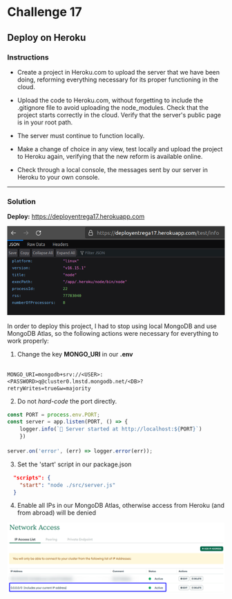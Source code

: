 # Challenge 17

## Deploy on Heroku

### Instructions

- Create a project in Heroku.com to upload the server that we have been doing, reforming everything necessary for its proper functioning in the cloud.

- Upload the code to Heroku.com, without forgetting to include the .gitignore file to avoid uploading the node_modules. Check that the project starts correctly in the cloud. Verify that the server's public page is in your root path.

- The server must continue to function locally.

- Make a change of choice in any view, test locally and upload the project to Heroku again, verifying that the new reform is available online.

- Check through a local console, the messages sent by our server in Heroku to your own console.

----
### Solution

**Deploy:** https://deployentrega17.herokuapp.com

<img src="deployRutaEjemplo.png" alt="Deploy ejemplo"/>


In order to deploy this project, I had to stop using local MongoDB and use MongoDB Atlas, so the following actions were necessary for everything to work properly:

1. Change the key **MONGO_URI** in our **.env**

```console

MONGO_URI=mongodb+srv://<USER>:<PASSWORD>q@cluster0.lmstd.mongodb.net/<DB>?retryWrites=true&w=majority

```

2. Do not *hard-code* the port directly.

```js
const PORT = process.env.PORT;
const server = app.listen(PORT, () => {
    logger.info(`🚀 Server started at http://localhost:${PORT}`)
    })
    
server.on('error', (err) => logger.error(err));
```

3. Set the 'start' script in our package.json

```json
  "scripts": {
    "start": "node ./src/server.js"
  }
```

4. Enable all IPs in our MongoDB Atlas, otherwise access from Heroku (and from abroad) will be denied

<img src="networkAccessMongoAtlas.png" alt="MongoDB Atlas Network settings"/>